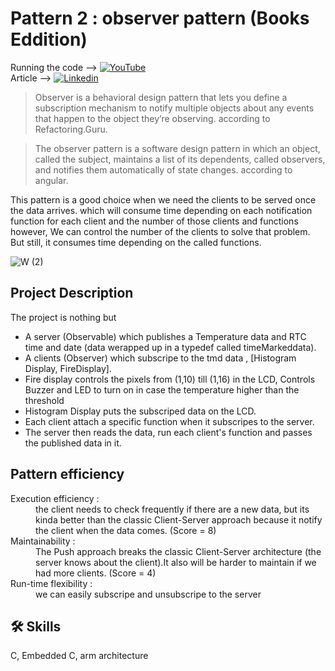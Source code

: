 
# Pattern 2 : observer pattern (Books Eddition)

Running the code -->  [![YouTube](https://img.shields.io/badge/-YouTube-red?style=flat&logo=YouTube&logoColor=white&link=https://www.youtube.com/@ElectroEngage)](https://youtu.be/jEViYmZrtyM)<br>
Article --> [![Linkedin](https://img.shields.io/badge/LinkedIn-%20-blue?logo=Linkedin&logoColor=blue&labelColor=black)](https://www.linkedin.com/pulse/observer-pattern-embedded-systems-abdulrahman-yasser-uerkf%3FtrackingId=88TioHn5TVqwjmQ%252FpXZN5g%253D%253D/?trackingId=88TioHn5TVqwjmQ%2FpXZN5g%3D%3D)
> Observer is a behavioral design pattern that lets you define a subscription mechanism to notify multiple objects about any events that happen to the object they’re observing. according to Refactoring.Guru.

> The observer pattern is a software design pattern in which an object, called the subject, maintains a list of its dependents, called observers, and notifies them automatically of state changes. according to angular.

This pattern is a good choice when we need the clients to be served once the data arrives. which will consume time depending on each notification function for each client and the number of those clients and functions however, We can control the number of the clients to solve that problem. But still, it consumes time depending on the called functions.

![W (2)](https://github.com/Abdulrahman-Yasser/PatternDesign-In-C/assets/63866803/e5cd9541-6d85-4652-bab4-25f52c82761c)


## Project Description
The project is nothing but 
- A server (Observable) which publishes a Temperature data and RTC time and date (data werapped up in a typedef called timeMarkeddata).
- A clients (Observer) which subscripe to the tmd data , [Histogram Display, FireDisplay].
- Fire display controls the pixels from (1,10) till (1,16) in the LCD, Controls Buzzer and LED to turn on in case the temperature higher than the threshold
- Histogram Display puts the subscriped data on the LCD.
- Each client attach a specific function when it subscripes to the server.
- The server then reads the data, run each client's function and passes the published data in it.



## Pattern efficiency

<dl>
<dt> Execution efficiency :</dt>
<dd> the client needs to check frequently if there are a new data, but its kinda better than the classic Client-Server approach because it notify the client when the data comes. (Score = 8) </dd>
<dt> Maintainability :</dt>
<dd> The Push approach breaks the classic Client-Server architecture (the server knows about the client).It also will be harder to maintain if we had more clients. (Score = 4) </dd>
<dt> Run-time flexibility :</dt>
<dd> we can easily subscripe and unsubscripe to the server </dd> </dl>

## 🛠 Skills
C, Embedded C, arm architecture
